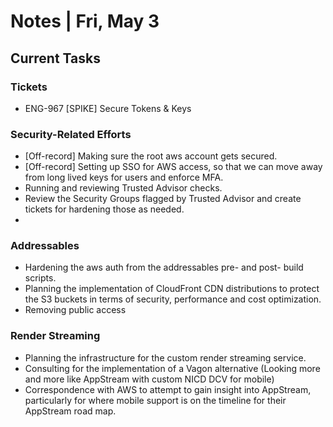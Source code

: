 # Notes | Fri, May 3

## Current Tasks

### Tickets
- ENG-967 [SPIKE] Secure Tokens & Keys

### Security-Related Efforts
- [Off-record] Making sure the root aws account gets secured. 
- [Off-record] Setting up SSO for AWS access, so that we can move away from long lived keys for users and enforce MFA.
- Running and reviewing Trusted Advisor checks.
- Review the Security Groups flagged by Trusted Advisor and create tickets for hardening those as needed.
- 

### Addressables
- Hardening the aws auth from the addressables pre- and post- build scripts. 
- Planning the implementation of CloudFront CDN distributions to protect the S3 buckets in terms of security, performance and cost optimization.
- Removing public access 

### Render Streaming
- Planning the infrastructure for the custom render streaming service.
- Consulting for the implementation of a Vagon alternative (Looking more and more like AppStream with custom NICD DCV for mobile)
- Correspondence with AWS to attempt to gain insight into AppStream, particularly for where mobile support is on the timeline for their AppStream road map.

